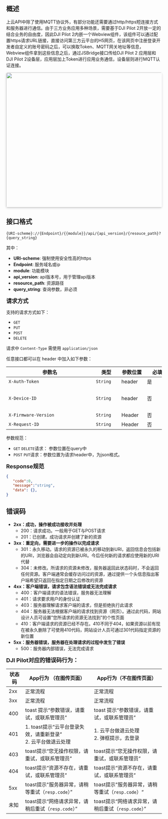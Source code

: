 ## 概述

上云API中除了使用MQTT协议外，有部分功能还需要通过http/https短连接方式和服务器进行通信。由于三方业务应用多种场景，需要基于DJI Pilot 2开放一定的结合业务的自由度，因此DJI Pilot 2内嵌一个Webview组件，该组件可以通过配置https请求URL链接，直接访问第三方云平台的H5网页，在该网页中注册登录开发者自定义的账号密码之后，可以换取Token、MQTT网关地址等信息，Webview组件拿到这些信息之后，通过JSBridge接口传给DJI Pilot 2 应用层和DJI Pilot 2设备层，应用层加上Token进行应用业务通信，设备层则进行MQTT认证连接。

<center>    <img style="border-radius: 0.3125em;    box-shadow: 0 2px 4px 0 rgba(34,36,38,.12),0 2px 10px 0 rgba(34,36,38,.08);"  width = "700" height= "435"    src="https://s3.djicorp.com/dochub-public/be/cbddc985-2f2f-31b0-a705-60f632a3f4e4.png">    <br>     </center>

## 接口格式
```path
{URI-scheme}://{Endpoint}/{{module}}/api/{api_version}/{resouce_path}?{query_string}
```
其中：

- **URI-scheme**: 强制使用安全性高的https
- **Endpoint**: 服务域名或ip
- **module**: 功能模块
- **api_version**: api版本号，用于管理api版本
- **resource_path**: 资源路径
- **query_string**: 查询参数，非必须

**<font size=4>请求方式</font>**

支持的请求方式如下： 

- `GET` 
- `PUT` 
- `POST` 
- `DELETE` 

请求中 `Content-Type` 需使用 `application/json`

任意接口都可以在 header 中加入如下参数： 


| 参数名     <div style="width: 200pt"/>            | 类型   <div style="width: 50pt"/>    | 参数位置  <div style="width: 50pt"/> | 必填  <div style="width: 50pt"/> | 说明     <div style="width: 150pt"/>                                                      |
| -------------------- | -------- | -------- | ---- | ------------------------------------------------------------ |
| `X-Auth-Token`       | `String` | header   | 是   | 令牌, `access_token`                                         |
| `X-Device-ID`        | `String` | header   | 否   | 设备ID号，用于有时服务端需要判断机型来做相应处理动作，暂时不用 |
| `X-Firmware-Version` | `String` | Header   | 否   | 飞机的固件版本号                                             |
| `X-Request-ID`       | `String` | Header   | 否   | Uuid, 标识http请求                                           |

参数规范：

- `GET` `DELETE`请求： 参数位置在query中
- `POST` `PUT`请求：参数位置为请求header中，为json格式。

**<font size=4>Response规范</font>**

```json
{
   "code":0,
   "message":"string",
   "data": {},
}
```

## 错误码

- **2xx：成功，操作被成功接收并处理**
  - 200：请求成功。一般用于GET与POST请求
  - 201：已创建。成功请求并创建了新的资源
- **3xx：重定向，需要进一步的操作以完成请求**
  - 301：永久移动。请求的资源已被永久的移动到新URI，返回信息会包括新的URI，浏览器会自动定向到新URI。今后任何新的请求都应使用新的URI代替
  - 304：未修改。所请求的资源未修改，服务器返回此状态码时，不会返回任何资源。客户端通常会缓存访问过的资源，通过提供一个头信息指出客户端希望只返回在指定日期之后修改的资源
- **4xx：客户端错误，请求包含语法错误或无法完成请求**
  - 400：客户端请求的语法错误，服务器无法理解
  - 401：请求要求用户的身份认证
  - 403：服务器理解请求客户端的请求，但是拒绝执行此请求
  - 404：服务器无法根据客户端的请求找到资源（网页）。通过此代码，网站设计人员可设置”您所请求的资源无法找到”的个性页面
  - 410：客户端请求的资源已经不存在。410不同于404，如果资源以前有现在被永久删除了可使用410代码，网站设计人员可通过301代码指定资源的新位置
- **5xx：服务器错误，服务器在处理请求的过程中发生了错误**
  - 500：服务器内部错误，无法完成请求

**<font size=4>DJI Pilot对应的错误码行为：</font>**

| 状态码 | App行为 （在图传页面）                                            | App行为（不在图传页面）                            |
| ------ | ----------------------------------------------------------------- | -------------------------------------------------- |
| 2xx    | 正常流程                                                          | 正常流程                                           |
| 3xx    | 正常流程                                                          | 正常流程                                           |
| 400    | toast 提示“参数错误，请重试，或联系管理员”                        | toast 提示“参数错误，请重试，或联系管理员”         |
| 401    | 1. toast提示“云平台登录失效，请重新登录”<br />2. 云平台做退云处理 | 1. 云平台做退云处理<br />2. 弹框提示，去登录<br /> |
| 403    | toast提示“您无操作权限，请重试，或联系管理员”                     | toast提示“您无操作权限，请重试，或联系管理员”      |
| 404    | toast提示“资源不存在，请重试，或联系管理员”                       | toast提示“资源不存在，请重试，或联系管理员”        |
| 5xx    | toast提示"服务器异常，请稍等重试（`resp.code`）”                  | toast提示"服务器异常，请稍等重试（`resp.code`）“   |
| 未知   | toast提示“网络请求异常，请稍后重试（`resp.code`）”                | toast提示“网络请求异常，请稍后重试（`resp.code`）” |
